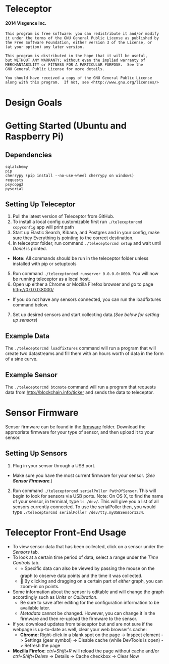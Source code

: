 # Teleceptor
#### 2014 Visgence Inc.
    This program is free software: you can redistribute it and/or modify
    it under the terms of the GNU General Public License as published by
    the Free Software Foundation, either version 3 of the License, or
    (at your option) any later version.

    This program is distributed in the hope that it will be useful,
    but WITHOUT ANY WARRANTY; without even the implied warranty of
    MERCHANTABILITY or FITNESS FOR A PARTICULAR PURPOSE.  See the
    GNU General Public License for more details.

    You should have received a copy of the GNU General Public License
    along with this program.  If not, see <http://www.gnu.org/licenses/>

# Design Goals


# Getting Started (Ubuntu and Raspberry Pi)
## Dependencies
```
sqlalchemy
pip
cherrypy (pip install --no-use-wheel cherrypy on windows)
requests
psycopg2
pyserial
```
## Setting Up Teleceptor
1. Pull the latest version of Teleceptor from GitHub.
2. To install a local config customizable first run ```./teleceptorcmd copyconfig``` app will print path
3. Start up Elastic Search, Kibana, and Postgres and in your config, make sure they Everything is pointing to the correct destination.
4. In teleceptor folder, run command ```./teleceptorcmd setup``` and wait until _Done!_ is printed.
  * **Note:** All commands should be run in the teleceptor folder unless installed with pip or setuptools
5. Run command ```./teleceptorcmd runserver 0.0.0.0:8000```. You will now be running teleceptor as a local host.
6. Open up either a Chrome or Mozilla Firefox browser and go to page http://0.0.0.0:8000/
  * If you do not have any sensors connected, you can run the loadfixtures command below.
7. Set up desired sensors and start collecting data.(_See below for setting up sensors_)

## Example Data
The ```./teleceptorcmd loadfixtures``` command will run a program that will create two datastreams and fill them with an hours worth of data in the form of a sine curve.

## Example Sensor
The ```./teleceptorcmd btcmote``` command will run a program that requests data from http://blockchain.info/ticker and sends the data to teleceptor.


# Sensor Firmware
Sensor firmware can be found in the [firmware](https://github.com/visgence/teleceptor/tree/master/firmware) folder. Download the appropriate firmware for your type of sensor, and then upload it to your sensor.


## Setting Up Sensors
1. Plug in your sensor through a USB port.
* Make sure you have the most current firmware for your sensor. (_See **Sensor Firmware**._)
2. Run command ```./teleceptorcmd serialPoller PathOfSensor```. This will begin to look for sensors via USB ports.
Note: On OS X, to find the name of your sensor, in terminal, type ```ls /dev/```. This will give you a list of all sensors currently connected. To use the serialPoller then, you would type ```./teleceptorcmd serialPoller /dev/tty.myUSBSensor1234```.



# Teleceptor Front-End Usage
* To view sensor data that has been collected, click on a sensor under the _Sensors_ tab.
* To look at a certain time period of data, select a range under the _Time Controls_ tab.
  * :star: Specific data can also be viewed by passing the mouse on the graph to observe data points and the time it was collected.
  * :star2: By clicking and dragging on a certain part of _either_ graph, you can zoom-in on points.
* Some information about the sensor is editable and will change the graph accordingly such as _Units_ or _Calibration_.
  * Be sure to save after editing for the configuration information to be available later.
  * _Metadata_ cannot be changed. However, you can change it in the firmware and then re-upload the firmware to the sensor.
* If you download updates from teleceptor but and are not sure if the webpage is up-to-date as well, clear your web browser's cache:
  * **Chrome:** Right-click in a blank spot on the page -> Inspect element -> Settings (gear symbol) -> Disable cache (while DevTools is open) -> Refresh the page
 * **Mozilla Firefox**: _ctrl+Shift+R_ will reload the page without cache and/or _ctrl+Shift+Delete_ -> Details -> Cache checkbox -> Clear Now


